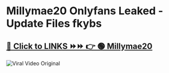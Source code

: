 
 # Millymae20 Onlyfans Leaked - Update Files fkybs

## <h2><a href="https://clipsfans.com/Millymae20&ref=git">🔗 Click to LINKS ⏩⏩ 👉 🟢 Millymae20 </a></h2>

<a href="https://clipsfans.com/Millymae20&ref=git" rel="nofollow" data-target="animated-image.originalLink"><img src="https://i.ibb.co.com/xMMVF88/686577567.gif" alt="Viral Video Original" style="max-width: 100%; display: inline-block;" data-target="animated-image.originalImage"></a>

